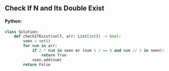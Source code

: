 ## Check If N and Its Double Exist

#### Python: 

```python
class Solution:
    def checkIfExist(self, arr: List[int]) -> bool:
        seen = set()
        for num in arr:
            if 2 * num in seen or (num % 2 == 0 and num // 2 in seen):
                return True
            seen.add(num)
        return False
```